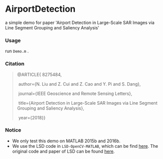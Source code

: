 # AirportDetection
a simple demo for paper 'Airport Detection in Large-Scale SAR Images via Line Segment Grouping and Saliency Analysis'

### Usage

run `Demo.m` .

### Citation

>  @ARTICLE{   8275484,
>
>  ​    author={N. Liu and Z. Cui and Z. Cao and Y. Pi and S. Dang},
>
>  ​    journal={IEEE Geoscience and Remote Sensing Letters}, 
>
>  ​    title={Airport Detection in Large-Scale SAR Images via Line Segment Grouping and Saliency Analysis}, 
>
>  ​    year={2018}}



### Notice

* We only test this demo on MATLAB 2015b and 2016b.
* We use the LSD code in `LSD-OpenCV-MATLAB`, which can be find [here][id1]. The original code and paper of LSD can be found [here][id2].



[id1]: https://github.com/primetang/LSD-OpenCV-MATLAB
[id2]: http://www.ipol.im/pub/art/2012/gjmr-lsd/

